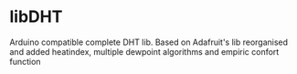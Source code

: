 # libDHT
Arduino compatible complete DHT lib. Based on Adafruit's lib reorganised and added heatindex, multiple dewpoint algorithms and empiric confort function
